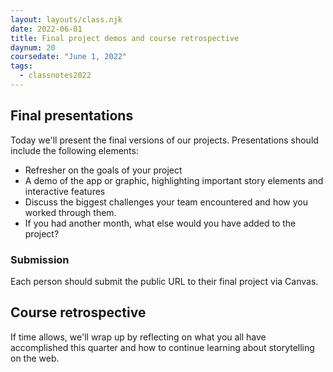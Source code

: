 ```yaml
---
layout: layouts/class.njk
date: 2022-06-01
title: Final project demos and course retrospective
daynum: 20
coursedate: "June 1, 2022"
tags:
  - classnotes2022
---
```


## Final presentations

Today we'll present the final versions of our projects. Presentations
should include the following elements:

* Refresher on the goals of your project
* A demo of the app or graphic, highlighting important story elements
  and interactive features
* Discuss the biggest challenges your team encountered and how you
worked through them.
* If you had another month, what else would you have added to the
project?

### Submission

Each person should submit the public URL to their final project via Canvas.

## Course retrospective

If time allows, we'll wrap up by reflecting on what you all have accomplished this quarter and how to continue learning about storytelling on the web.

